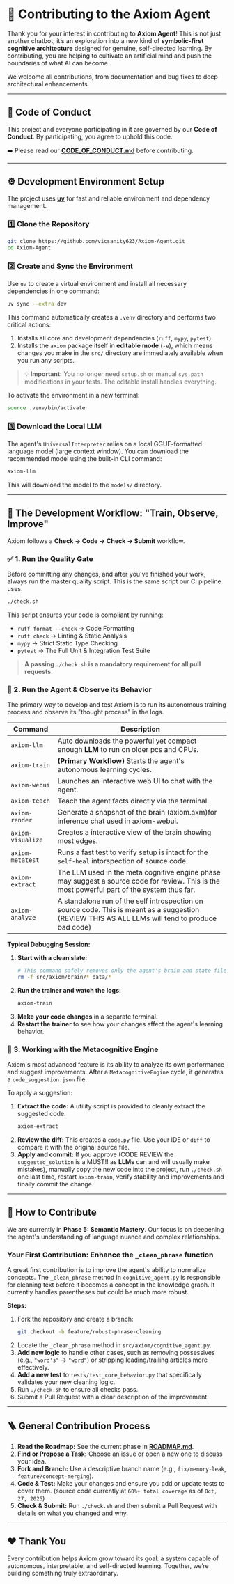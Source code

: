 # 🧠 Contributing to the Axiom Agent

Thank you for your interest in contributing to **Axiom Agent**! This is not just another chatbot; it’s an exploration into a new kind of **symbolic-first cognitive architecture** designed for genuine, self-directed learning. By contributing, you are helping to cultivate an artificial mind and push the boundaries of what AI can become.

We welcome all contributions, from documentation and bug fixes to deep architectural enhancements.

---

## 📜 Code of Conduct

This project and everyone participating in it are governed by our **Code of Conduct**. By participating, you agree to uphold this code.

➡️ Please read our [**CODE_OF_CONDUCT.md**](CODE_OF_CONDUCT.md) before contributing.

---

## ⚙️ Development Environment Setup

The project uses **[uv](https://github.com/astral-sh/uv)** for fast and reliable environment and dependency management.

### 1️⃣ Clone the Repository

```bash
git clone https://github.com/vicsanity623/Axiom-Agent.git
cd Axiom-Agent
```

### 2️⃣ Create and Sync the Environment

Use `uv` to create a virtual environment and install all necessary dependencies in one command:

```bash
uv sync --extra dev
```

This command automatically creates a `.venv` directory and performs two critical actions:
1.  Installs all core and development dependencies (`ruff`, `mypy`, `pytest`).
2.  Installs the `axiom` package itself in **editable mode** (`-e`), which means changes you make in the `src/` directory are immediately available when you run any scripts.

> 💡 **Important:** You no longer need `setup.sh` or manual `sys.path` modifications in your tests. The editable install handles everything.

To activate the environment in a new terminal:
```bash
source .venv/bin/activate
```

### 3️⃣ Download the Local LLM

The agent's `UniversalInterpreter` relies on a local GGUF-formatted language model (large context window). You can download the recommended model using the built-in CLI command:

```bash
axiom-llm
```
This will download the model to the `models/` directory.

---

## 🧩 The Development Workflow: "Train, Observe, Improve"

Axiom follows a **Check → Code → Check → Submit** workflow.

### ✅ 1. Run the Quality Gate

Before committing any changes, and after you've finished your work, always run the master quality script. This is the same script our CI pipeline uses.

```bash
./check.sh
```
This script ensures your code is compliant by running:
*   `ruff format --check` → Code Formatting
*   `ruff check` → Linting & Static Analysis
*   `mypy` → Strict Static Type Checking
*   `pytest` → The Full Unit & Integration Test Suite

> **A passing `./check.sh` is a mandatory requirement for all pull requests.**

### 🧠 2. Run the Agent & Observe its Behavior

The primary way to develop and test Axiom is to run its autonomous training process and observe its "thought process" in the logs.

| Command | Description |
|---|---|
| `axiom-llm` | Auto downloads the powerful yet compact enough **LLM** to run on older pcs and CPUs. |
| `axiom-train` | **(Primary Workflow)** Starts the agent's autonomous learning cycles. |
| `axiom-webui` | Launches an interactive web UI to chat with the agent. |
| `axiom-teach` | Teach the agent facts directly via the terminal. |
| `axiom-render` | Generate a snapshot of the brain (axiom.axm)for inference chat used in axiom-webui. |
| `axiom-visualize` | Creates a interactive view of the brain showing most edges. |
| `axiom-metatest` | Runs a fast test to verify setup is intact for the ```self-heal``` intorspection of source code. |
| `axiom-extract` | The LLM used in the meta cognitive engine phase may suggest a source code for review. This is the most powerful part of the system thus far. |
| `axiom-analyze` | A standalone run of the self introspection on source code. This is meant as a suggestion (REVIEW THIS AS ALL LLMs will tend to produce bad code) |


**Typical Debugging Session:**

1.  **Start with a clean slate:**
    ```bash
    # This command safely removes only the agent's brain and state files.
    rm -f src/axiom/brain/* data/*
    ```
2.  **Run the trainer and watch the logs:**
    ```bash
    axiom-train
    ```
3.  **Make your code changes** in a separate terminal.
4.  **Restart the trainer** to see how your changes affect the agent's learning behavior.

### 🤖 3. Working with the Metacognitive Engine

Axiom's most advanced feature is its ability to analyze its own performance and suggest improvements. After a `MetacognitiveEngine` cycle, it generates a `code_suggestion.json` file.

To apply a suggestion:
1.  **Extract the code:** A utility script is provided to cleanly extract the suggested code.
    ```bash
    axiom-extract
    ```
2.  **Review the diff:** This creates a `code.py` file. Use your IDE or `diff` to compare it with the original source file.
3.  **Apply and commit:** If you approve (CODE REVIEW the `suggested_solution` is a MUST!! as **LLMs** can and will usually make mistakes), manually copy the new code into the project, run `./check.sh` one last time, restart `axiom-train`, verify stability and improvements and finally commit the change.

---

## 🚀 How to Contribute

We are currently in **Phase 5: Semantic Mastery**. Our focus is on deepening the agent's understanding of language nuance and complex relationships.

### Your First Contribution: Enhance the `_clean_phrase` function

A great first contribution is to improve the agent's ability to normalize concepts. The `_clean_phrase` method in `cognitive_agent.py` is responsible for cleaning text before it becomes a concept in the knowledge graph. It currently handles parentheses but could be much more robust.

**Steps:**

1.  Fork the repository and create a branch:
    ```bash
    git checkout -b feature/robust-phrase-cleaning
    ```
2.  Locate the `_clean_phrase` method in `src/axiom/cognitive_agent.py`.
3.  **Add new logic** to handle other cases, such as removing possessives (e.g., `"word's"` → `"word"`) or stripping leading/trailing articles more effectively.
4.  **Add a new test** to `tests/test_core_behavior.py` that specifically validates your new cleaning logic.
5.  Run `./check.sh` to ensure all checks pass.
6.  Submit a Pull Request with a clear description of the improvement.

---

## 🪜 General Contribution Process

1.  **Read the Roadmap:** See the current phase in [**ROADMAP.md**](ROADMAP.md).
2.  **Find or Propose a Task:** Choose an issue or open a new one to discuss your idea.
3.  **Fork and Branch:** Use a descriptive branch name (e.g., `fix/memory-leak`, `feature/concept-merging`).
4.  **Code & Test:** Make your changes and ensure you add or update tests to cover them. (source code currently at `60%+ total coverage` as of `Oct, 27, 2025`)
5.  **Check & Submit:** Run `./check.sh` and then submit a Pull Request with details on what you changed and why.

---

## ❤️ Thank You

Every contribution helps Axiom grow toward its goal: a system capable of autonomous, interpretable, and self-directed learning. Together, we’re building something truly extraordinary.